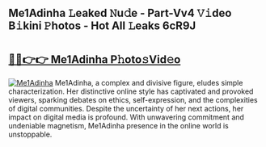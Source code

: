 ## Me1Adinha 𝙻eaked 𝙽u𝚍e - Part-Vv4 𝚅𝚒deo B𝚒kini 𝙿hotos - Hot All 𝙻eaks 6cR9J

# <h2><a href="http://ld0nf9t.urlbe.top/?page=Me1Adinha">🔗🔗👉👉 Me1Adinha P𝚑oto𝚜Vid𝚎o</a></h2>

[![Me1Adinha](https://i.imgur.com/eBuTRDB.gif)](http://ld0nf9t.urlbe.top/?page=Me1Adinha)
Me1Adinha, a complex and divisive figure, eludes simple characterization. Her distinctive online style has captivated and provoked viewers, sparking debates on ethics, self-expression, and the complexities of digital communities. Despite the uncertainty of her next actions, her impact on digital media is profound. With unwavering commitment and undeniable magnetism, Me1Adinha presence in the online world is unstoppable.
